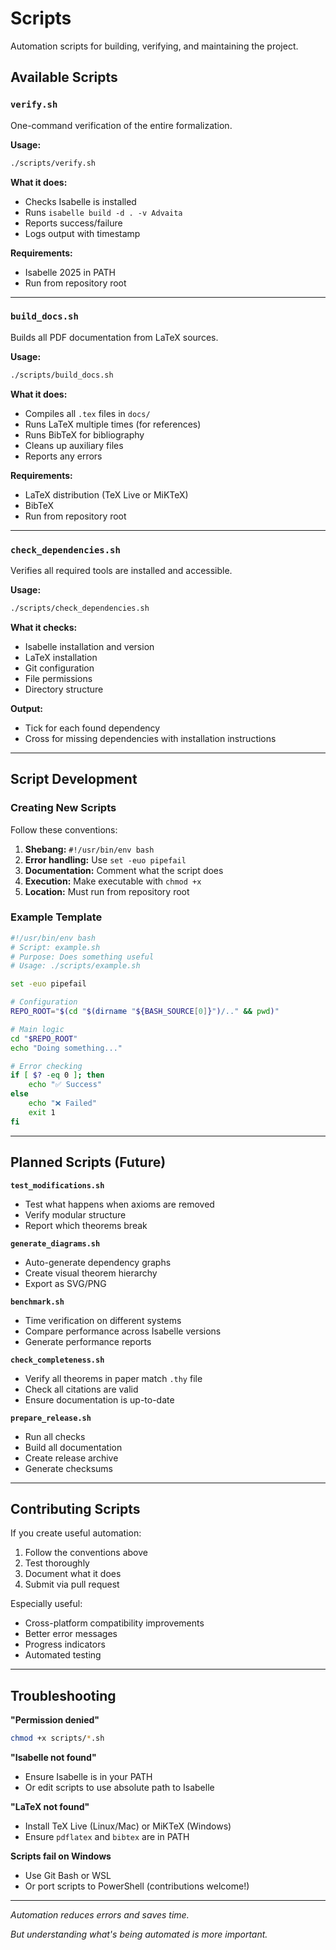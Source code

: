 # Scripts

Automation scripts for building, verifying, and maintaining the project.

## Available Scripts

### `verify.sh`

One-command verification of the entire formalization.

**Usage:**
```bash
./scripts/verify.sh
```

**What it does:**
- Checks Isabelle is installed
- Runs `isabelle build -d . -v Advaita`
- Reports success/failure
- Logs output with timestamp

**Requirements:**
- Isabelle 2025 in PATH
- Run from repository root

---

### `build_docs.sh`

Builds all PDF documentation from LaTeX sources.

**Usage:**
```bash
./scripts/build_docs.sh
```

**What it does:**
- Compiles all `.tex` files in `docs/`
- Runs LaTeX multiple times (for references)
- Runs BibTeX for bibliography
- Cleans up auxiliary files
- Reports any errors

**Requirements:**
- LaTeX distribution (TeX Live or MiKTeX)
- BibTeX
- Run from repository root

---

### `check_dependencies.sh`

Verifies all required tools are installed and accessible.

**Usage:**
```bash
./scripts/check_dependencies.sh
```

**What it checks:**
- Isabelle installation and version
- LaTeX installation
- Git configuration
- File permissions
- Directory structure

**Output:**
-  Tick for each found dependency
-  Cross for missing dependencies with installation instructions

---

## Script Development

### Creating New Scripts

Follow these conventions:

1. **Shebang:** `#!/usr/bin/env bash`
2. **Error handling:** Use `set -euo pipefail`
3. **Documentation:** Comment what the script does
4. **Execution:** Make executable with `chmod +x`
5. **Location:** Must run from repository root

### Example Template

```bash
#!/usr/bin/env bash
# Script: example.sh
# Purpose: Does something useful
# Usage: ./scripts/example.sh

set -euo pipefail

# Configuration
REPO_ROOT="$(cd "$(dirname "${BASH_SOURCE[0]}")/.." && pwd)"

# Main logic
cd "$REPO_ROOT"
echo "Doing something..."

# Error checking
if [ $? -eq 0 ]; then
    echo "✅ Success"
else
    echo "❌ Failed"
    exit 1
fi
```

---

## Planned Scripts (Future)

**`test_modifications.sh`**
- Test what happens when axioms are removed
- Verify modular structure
- Report which theorems break

**`generate_diagrams.sh`**
- Auto-generate dependency graphs
- Create visual theorem hierarchy
- Export as SVG/PNG

**`benchmark.sh`**
- Time verification on different systems
- Compare performance across Isabelle versions
- Generate performance reports

**`check_completeness.sh`**
- Verify all theorems in paper match `.thy` file
- Check all citations are valid
- Ensure documentation is up-to-date

**`prepare_release.sh`**
- Run all checks
- Build all documentation
- Create release archive
- Generate checksums

---

## Contributing Scripts

If you create useful automation:

1. Follow the conventions above
2. Test thoroughly
3. Document what it does
4. Submit via pull request

Especially useful:
- Cross-platform compatibility improvements
- Better error messages
- Progress indicators
- Automated testing

---

## Troubleshooting

**"Permission denied"**
```bash
chmod +x scripts/*.sh
```

**"Isabelle not found"**
- Ensure Isabelle is in your PATH
- Or edit scripts to use absolute path to Isabelle

**"LaTeX not found"**
- Install TeX Live (Linux/Mac) or MiKTeX (Windows)
- Ensure `pdflatex` and `bibtex` are in PATH

**Scripts fail on Windows**
- Use Git Bash or WSL
- Or port scripts to PowerShell (contributions welcome!)

---

*Automation reduces errors and saves time.*

*But understanding what's being automated is more important.*